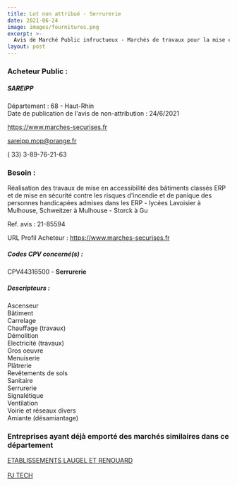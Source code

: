 ```yaml
---
title: Lot non attribué - Serrurerie
date: 2021-06-24
image: images/fournitures.png
excerpt: >-
  Avis de Marché Public infructueux - Marchés de travaux pour la mise en oeuvre de l'agenda d'accessibilité programmée (ad'ap) des lycées Lavoisier à Mulhouse, Schweitzer à Mulhouse et Storck à Guebwiller
layout: post
---
```


### Acheteur Public :
##### SAREIPP
Département : 68 - Haut-Rhin<br/>
Date de publication de l'avis de non-attribution : 24/6/2021


https://www.marches-securises.fr

sareipp.mop@orange.fr

( 33) 3-89-76-21-63
### Besoin :

Réalisation des travaux de mise en accessibilité des bâtiments classés ERP et de mise en sécurité contre les risques d'incendie et de panique des personnes handicapées admises dans les ERP - lycées Lavoisier à Mulhouse, Schweitzer à Mulhouse - Storck à Gu

Ref. avis : 21-85594

URL Profil Acheteur : https://www.marches-securises.fr

##### Codes CPV concerné(s) :
CPV44316500 - **Serrurerie** <br/>

##### Descripteurs :
Ascenseur <br/>
Bâtiment <br/>
Carrelage <br/>
Chauffage (travaux) <br/>
Démolition <br/>
Electricité (travaux) <br/>
Gros oeuvre <br/>
Menuiserie <br/>
Plâtrerie <br/>
Revêtements de sols <br/>
Sanitaire <br/>
Serrurerie <br/>
Signalétique <br/>
Ventilation <br/>
Voirie et réseaux divers <br/>
Amiante (désamiantage) <br/>

### Entreprises ayant déjà emporté des marchés similaires dans ce département
<a href="/entreprise-568/siren-505780593">ETABLISSEMENTS LAUGEL ET RENOUARD</a><br/><br/>
<a href="/entreprise-574/siren-752621029">PJ TECH</a><br/><br/>
